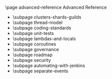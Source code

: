 \page advanced-reference Advanced Reference

* \subpage clusters-shards-guilds
* \subpage thread-model
* \subpage coding-standards
* \subpage unit-tests
* \subpage lambdas-and-locals
* \subpage coroutines
* \subpage governance
* \subpage roadmap
* \subpage security
* \subpage automating-with-jenkins
* \subpage separate-events